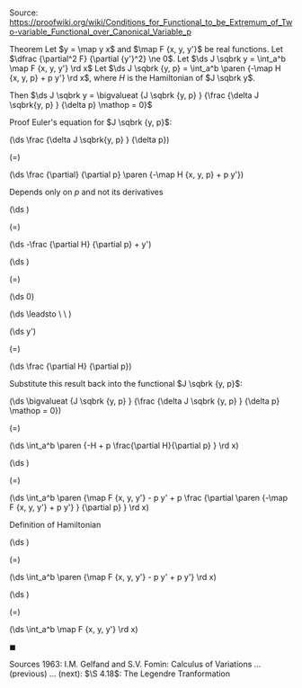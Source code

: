 # 

Source: https://proofwiki.org/wiki/Conditions_for_Functional_to_be_Extremum_of_Two-variable_Functional_over_Canonical_Variable_p

Theorem
Let $y = \map y x$ and $\map F {x, y, y'}$ be real functions.
Let $\dfrac {\partial^2 F} {\partial {y'}^2} \ne 0$.
Let $\ds J \sqbrk y = \int_a^b \map F {x, y, y'} \rd x$
Let $\ds J \sqbrk {y, p} = \int_a^b \paren {-\map H {x, y, p} + p y'} \rd x$, where $H$ is the Hamiltonian of $J \sqbrk y$.

Then $\ds J \sqbrk y = \bigvalueat {J \sqbrk {y, p} } {\frac {\delta J \sqbrk{y, p} } {\delta p} \mathop = 0}$


Proof
Euler's equation for $J \sqbrk {y, p}$:














\(\ds \frac {\delta J \sqbrk{y, p} } {\delta p}\)

\(=\)







\(\ds \frac {\partial} {\partial p} \paren {-\map H {x, y, p} + p y'}\)





Depends only on $p$ and not its derivatives














\(\ds \)

\(=\)







\(\ds -\frac {\partial H} {\partial p} + y'\)




















\(\ds \)

\(=\)







\(\ds 0\)














\(\ds \leadsto \ \ \)





\(\ds y'\)

\(=\)







\(\ds \frac {\partial H} {\partial p}\)










Substitute this result back into the functional $J \sqbrk {y, p}$:














\(\ds \bigvalueat {J \sqbrk {y, p} } {\frac {\delta J \sqbrk {y, p} } {\delta p} \mathop = 0}\)

\(=\)







\(\ds \int_a^b \paren {-H + p \frac{\partial H}{\partial p} } \rd x\)




















\(\ds \)

\(=\)







\(\ds \int_a^b \paren {\map F {x, y, y'} - p y' + p \frac {\partial \paren {-\map F {x, y, y'} + p y'} } {\partial p} } \rd x\)





Definition of Hamiltonian














\(\ds \)

\(=\)







\(\ds \int_a^b \paren {\map F {x, y, y'} - p y' + p y'} \rd x\)




















\(\ds \)

\(=\)







\(\ds \int_a^b \map F {x, y, y'} \rd x\)









$\blacksquare$


Sources
1963: I.M. Gelfand and S.V. Fomin: Calculus of Variations ... (previous) ... (next): $\S 4.18$: The Legendre Tranformation




